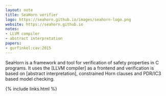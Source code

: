 ```yaml
---
layout: note
title: SeaHorn verifier
logo: https://seahorn.github.io/images/seahorn-logo.png
website: https://seahorn.github.io
notes:
- LLVM compiler
- abstract interpretation
papers:
- gurfinkel:cav:2015
---
```


SeaHorn is a framework and tool for verification of safety properties in C programs.
It uses the [LLVM compiler] as a frontend and verification is based on [abstract
interpretation], constrained Horn clauses and PDR/IC3 based model checking.

{% include links.html %}
